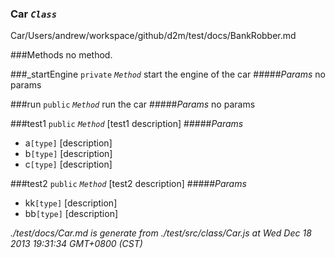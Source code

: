 
<!-- start of class list-->
### Car *`Class`*
<!-- class description -->
Car/Users/andrew/workspace/github/d2m/test/docs/BankRobber.md
<!-- start of class method list -->
###Methods
no method.
<!-- end of class method list -->


###_startEngine   `private`   *`Method`*
start the engine of the car
#####*Params*<!--start of param list -->
no params
<!-- end of param list -->
###run  `public`    *`Method`*
run the car
#####*Params*<!--start of param list -->
no params
<!-- end of param list -->
###test1  `public`    *`Method`*
[test1 description]
#####*Params*<!--start of param list -->
+ a`[type]`  [description]
+ b`[type]`  [description]
+ c`[type]`  [description]
<!-- end of param list -->
###test2  `public`    *`Method`*
[test2 description]
#####*Params*<!--start of param list -->
+ kk`[type]`  [description]
+ bb`[type]`  [description]
<!-- end of param list -->


*.&#x2F;test&#x2F;docs&#x2F;Car.md is generate from ./test/src/class/Car.js at Wed Dec 18 2013 19:31:34 GMT+0800 (CST)*
